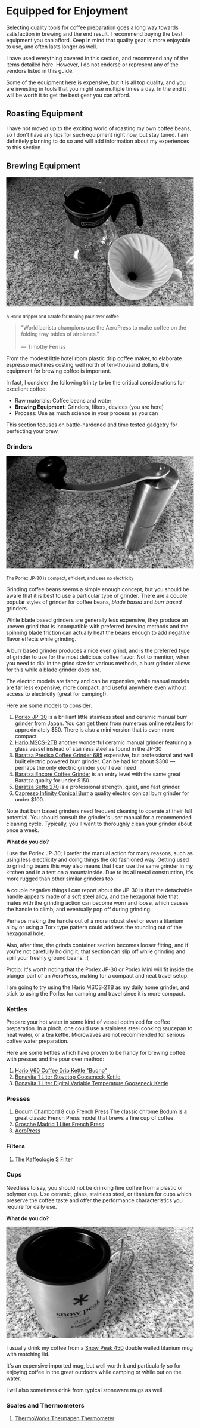 # Equipped for Enjoyment

Selecting quality tools for coffee preparation goes a long way
towards satisfaction in brewing and the end result. I recommend buying the
best equipment you can afford. Keep in mind that quality gear is more
enjoyable to use, and often lasts longer as well.

I have used everything covered in this section, and recommend any of the
items detailed here. However, I do not endorse or represent any of the
vendors listed in this guide.

Some of the equipment here is expensive, but it is all top quality, and you
are investing in tools that you might use multiple times a day. In the end it
will be worth it to get the best gear you can afford.

## Roasting Equipment

I have not moved up to the exciting world of roasting my own coffee beans, so
I don't have any tips for such equipment right now, but stay tuned. I am
definitely planning to do so and will add information about my experiences
to this section.

## Brewing Equipment

![](../_assets/pour-over-carafe-dripper.jpg)

<small>
  A Hario dripper and carafe for making pour over coffee
</small>

> "World barista champions use the AeroPress to make coffee on the folding
> tray tables of airplanes." <br>
> <br>
> — Timothy Ferriss

From the modest little hotel room plastic drip coffee maker, to elaborate
espresso machines costing well north of ten-thousand dollars, the equipment
for brewing coffee is important.

In fact, I consider the following trinity to be the critical considerations
for excellent coffee:

* Raw materials: Coffee beans and water
* **Brewing Equipment**: Grinders, filters, devices (you are here)
* Process: Use as much science in your process as you can

This section focuses on battle-hardened and time tested gadgetry for
perfecting your brew.

### Grinders

![](../_assets/porlex-jp30.jpg)

<small>
  The Porlex JP-30 is compact, efficient, and uses no electricity
</small>

Grinding coffee beans seems a simple enough concept, but you should be aware
that it is best to use a particular type of grinder. There are a couple popular
styles of grinder for coffee beans, *blade based* and *burr based* grinders.

While blade based grinders are generally less expensive, they produce an
uneven grind that is incompatible with preferred brewing methods and the spinning blade friction can actually heat the beans enough to add negative flavor effects while grinding.

A burr based grinder produces a nice even grind, and is the preferred type of
grinder to use for the most delicious coffee flavor. Not to mention, when you
need to dial in the grind size for various methods, a burr grinder allows for
this while a blade grinder does not.

The electric models are fancy and can be expensive, while manual models are
far less expensive, more compact, and useful anywhere even without access
to electricity (great for camping!).

Here are some models to consider:

1. [Porlex JP-30](http://www.porlex.co.jp/lineup/coffee.html) is a brilliant
   little stainless steel and ceramic manual burr grinder from Japan. You can
   get them from numerous online retailers for approximately $50. There is
	 also a mini version that is even more compact.
2. [Hario MSCS-2TB](https://www.hario.jp/seihin/productgroup.php?group=MSCS-2TB) another wonderful ceramic manual grinder featuring a glass vessel instead of stainless steel
   as found in the JP-30
3. [Baratza Preciso Coffee Grinder 685](https://www.baratza.com/conical-burr-grinders/preciso-grinder/) expensive, but professional and well built electric powered burr grinder.
   Can be had for about $300 — perhaps the only electric grinder you'll ever
   need
4. [Baratza Encore Coffee Grinder](https://www.baratza.com/grinder/encore/) is an entry level with the same great Baratza quality for under $150.
5. [Baratza Sette 270](https://www.baratza.com/grinder/sette-270/) is a professional strength, quiet, and fast grinder.
6. [Capresso Infinity Conical Burr](http://www.capresso.com/coffee-grinders/conical-burr/infinity-conical-burr-grinder-stainless-steel-1.html) a quality electric conical burr grinder for under $100.

<div class="alert alert-info">
  Note that burr based grinders need frequent cleaning to operate at their
  full potential. You should consult the grinder's user manual for a
  recommended cleaning cycle. Typically, you'll want to thoroughly clean
  your grinder about once a week.
</div>

**What do you do?**

I use the Porlex JP-30; I prefer the manual action for many reasons, such
as using less electricity and doing things the old fashioned way. Getting
used to grinding beans this way also means that I can use the same grinder
in my kitchen and in a tent on a mountainside. Due to its all metal
construction, it's more rugged than other similar grinders too.

A couple negative things I can report about the JP-30 is that the detachable
handle appears made of a soft steel alloy, and the hexagonal hole that
mates with the grinding action can become worn and loose, which causes the
handle to climb, and eventually pop off during grinding.

Perhaps making the handle out of a more robust steel or even a titanium alloy
or using a Torx type pattern could address the rounding out of the
hexagonal hole.

Also, after time, the grinds container section becomes looser fitting, and
if you're not carefully holding it, that section can slip off while grinding
and spill your freshly ground beans. :(

<div class="alert alert-info">
  Protip: It's worth noting that the Porlex JP-30 or Porlex Mini will fit inside the plunger part of an AeroPress, making for a compact and neat travel setup.
</div>

I am going to try using the Hario MSCS-2TB as my daily home grinder, and
stick to using the Porlex for camping and travel since it is more compact.

### Kettles

Prepare your hot water in some kind of vessel optimized for coffee
preparation. In a pinch, one could use a stainless steel cooking
saucepan to heat water, or a tea kettle. Microwaves are not recommended for
serious coffee water preparation.

Here are some kettles which have proven to be handy for brewing coffee
with presses and the pour over method:

1. [Hario V60 Coffee Drip Kettle "Buono"](http://www.hario.jp/product/list.php?middelclass=3)
2. [Bonavita 1 Liter Stovetop Gooseneck Kettle](http://bonavitaworld.com/products/10l-stovetop-gooseneck-kettle)
3. [Bonavita 1 Liter Digital Variable Temperature Gooseneck Kettle](http://bonavitaworld.com/products/10l-digital-variable-temperature-gooseneck-kettle)

### Presses

1. [Bodum Chambord 8 cup French Press](http://bodum.bodum.com/us/en-us/shop/detail/11053-16/) The classic chrome Bodum is a great
   classic French Press model that brews a fine cup of coffee.
2. [Grosche Madrid 1 Liter French Press](http://www.grosche.ca/product/french-presses/madrid/)
3. [AeroPress](http://aerobie.com/products/aeropress.htm)

### Filters

1. [The Kaffeologie S Filter](http://www.kaffeologie.com/shop/s-filter-for-aeropress-coffee-makers)

### Cups

Needless to say, you should not be drinking fine coffee from a plastic or
polymer cup. Use ceramic, glass, stainless steel, or titanium for cups which
preserve the coffee taste and offer the performance characteristics you
require for daily use.

**What do you do?**

![](../_assets/snow-peak-450-cup.jpg)

I usually drink my coffee from a [Snow Peak 450](http://www.snowpeak.com/tableware/cups-mugs/titanium-double-450-mug-mg-053.html) double walled titanium mug with matching lid.

It's an expensive imported mug, but well worth it and particularly so for
enjoying coffee in the great outdoors while camping or while out on the water.

I will also sometimes drink from typical stoneware mugs as well.

### Scales and Thermometers

1. [ThermoWorks Thermapen Thermometer](http://www.thermoworks.com/products/thermapen/)
